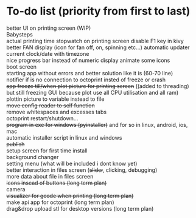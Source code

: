 # To-do list (priority from first to last)

better UI on printing screen (WIP)  
Babysteps  
actual printing time stopwatch on printing screen
disable F1 key in kivy  
better FAN display (icon for fan off, on, spinning etc...)
automatic updater  
current clock/date with timezone  
nice progress bar instead of numeric display
animate some icons  
boot screen  
starting app without errors and better solution like it is (60-70 line)  
notifier if is no connection to octoprint insted of freeze or crash  
~~app freeze till/when plot picture for printing screen~~ ((added to threading) but still freezing GUI because plot use all CPU utilisation and all ram)  
plottin picture to variable instead to file  
~~move config reader to self function~~  
remove whitespaces and excesses tabs  
octoprint restart/shutdown...  
~~program in exe for windows (pyinstaller)~~ and for so in linux, android, ios, mac  
automatic installer script in linux and windows  
~~publish~~  
setup screen for first time install  
background changer  
setting menu (what will be included i dont know yet)  
better interaction in files screen (~~slider~~, clicking, debugging)  
more data about file in files screen  
~~icons insead of buttons (long term plan)~~  
camera  
~~visualizer for gcode when printing (long term plan)~~  
make api app for octoprint (long term plan)  
drag&drop upload stl for desktop versions (long term plan)  
